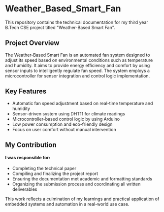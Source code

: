 # Weather_Based_Smart_Fan
This repository contains the technical documentation for my third year B.Tech CSE project titled "Weather-Based Smart Fan".

## Project Overview
The Weather-Based Smart Fan is an automated fan system designed to adjust its speed based on environmental conditions such as temperature and humidity. It aims to provide energy efficiency and comfort by using sensor inputs to intelligently regulate fan speed. The system employs a microcontroller for sensor integration and control logic implementation.

## Key Features
- Automatic fan speed adjustment based on real-time temperature and humidity
- Sensor-driven system using DHT11 for climate readings
- Microcontroller-based control logic by using Arduino
- Low power consumption and eco-friendly design
- Focus on user comfort without manual intervention

## My Contribution

#### I was responsible for:
- Completing the technical paper
- Compiling and finalizing the project report
- Ensuring the documentation met academic and formatting standards
- Organizing the submission process and coordinating all written deliverables

This work reflects a culmination of my learnings and practical application of embedded systems and automation in a real-world use case.
